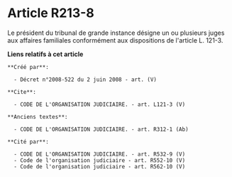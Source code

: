 # Article R213-8

Le président du tribunal de grande instance désigne un ou plusieurs juges aux affaires familiales conformément aux
dispositions de l'article L. 121-3.

**Liens relatifs à cet article**

	**Créé par**:

	  - Décret n°2008-522 du 2 juin 2008 - art. (V)

	**Cite**:

	  - CODE DE L'ORGANISATION JUDICIAIRE. - art. L121-3 (V)

	**Anciens textes**:

	  - CODE DE L'ORGANISATION JUDICIAIRE. - art. R312-1 (Ab)

	**Cité par**:

	  - CODE DE L'ORGANISATION JUDICIAIRE. - art. R532-9 (V)
	  - Code de l'organisation judiciaire - art. R552-10 (V)
	  - Code de l'organisation judiciaire - art. R562-10 (V)
